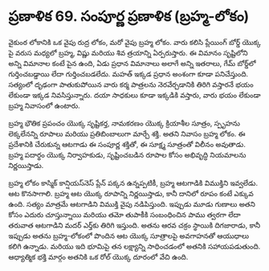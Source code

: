 # ప్రణాళిక 69. సంపూర్ణ ప్రణాళిక (బ్రహ్మ-లోకం)

వైకుంఠ లోకానికి ఒక వైపు రుద్ర లోకం, మరో వైపు బ్రహ్మ లోకం. వారు కలిసి ప్లేయింగ్ బోర్డ్ యొక్క పై వరుస మధ్యలో బ్రహ్మ, విష్ణు మరియు శివ త్రయాన్ని ఏర్పరుస్తారు. ఈ విమానం సృష్టిలోని అన్ని విమానాల కంటే పైన ఉంది, ఏడు ప్రధాన విమానాలు అలాగే అన్ని ఇతరాలు, గేమ్ బోర్డ్‌లో గుర్తించబడ్డాయి లేదా గుర్తించబడలేదు. మహత్ ఇక్కడ ప్రధాన అంశంగా కూడా పనిచేస్తుంది. సత్యంలో దృఢంగా పాతుకుపోయిన వారు కర్మ పాత్రలను నెరవేర్చడానికి తిరిగి వస్తారనే భయం లేకుండా ఇక్కడ నివసిస్తున్నారు. దయా సాధకులు కూడా ఇక్కడికి వస్తారు, వారు భయం లేకుండా బ్రహ్మ నివాసంలో ఉంటారు.

బ్రహ్మ భౌతిక ప్రపంచం యొక్క సృష్టికర్త, నామకరణం యొక్క క్రియాశీల సూత్రం, స్పృహను లెక్కలేనన్ని రూపాలు మరియు ప్రతిబింబాలుగా మార్చే శక్తి. అతని నివాసం బ్రహ్మ లోకం. ఈ ప్రదేశానికి చేరుకున్న ఆటగాడు ఈ సంపూర్ణ శక్తితో, ఈ సూక్ష్మ సూత్రంతో విలీనం అవుతాడు. బ్రహ్మ పదార్థం యొక్క నిర్వాహకుడు, సృష్టించబడిన రూపాల కోసం అభివృద్ధి నియమాలను నిర్ణయిస్తాడు.

బ్రహ్మ లోకం కాస్మిక్ కాన్షియస్‌నెస్ ప్లేన్ పక్కన ఉన్నప్పటికీ, బ్రహ్మ ఆటగాడికి విముక్తిని ఇవ్వలేడు. ఆట కొనసాగాలి. బ్రహ్మ ఆట యొక్క రూపాన్ని నిర్ణయిస్తాడు, కానీ దానిలో రూపం కంటే ఎక్కువ ఉంది. సత్యం మాత్రమే ఆటగాడిని విముక్తి వైపు నడిపిస్తుంది. ఇప్పుడు మూడు గుణాలు అతని కోసం ఎదురు చూస్తున్నాయి మరియు తమో తుపాకీకి సంబంధించిన పాము త్వరగా లేదా తరువాత ఆటగాడిని మదర్ ఎర్త్‌కు తిరిగి ఇస్తుంది. అతను ఆరవ చక్రం స్థాయికి దిగజారాడు, కానీ ఇప్పుడు అతను బ్రహ్మ-లోకంలో పొందిన ఆట యొక్క సూత్రాలపై అవగాహనతో ఆయుధాలు కలిగి ఉన్నాడు. మరియు ఇది భూమిపై తన లక్ష్యాన్ని సాధించడంలో అతనికి సహాయపడుతుంది. ఆధ్యాత్మిక భక్తి మార్గం అతనికి ఒక రోల్ యొక్క దూరంలో వేచి ఉంది.
